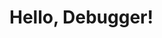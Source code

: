 <!DOCTYPE html>
<html>
<head>
    <title>Exercise22</title>
</head>
<body>
    <h1>Hello, Debugger!</h1>
    <script>
        console.log("Hello JavaScript");
    </script>
</body>
</html>
